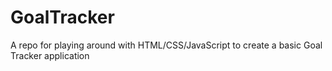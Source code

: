# GoalTracker

A repo for playing around with HTML/CSS/JavaScript to create a basic Goal Tracker application
